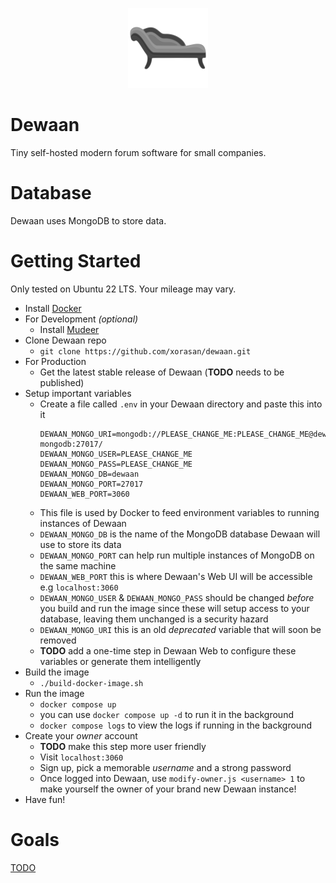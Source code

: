 <p align=center><img src=./icon.svg width=128px /></p>

# Dewaan
Tiny self-hosted modern forum software for small companies.

# Database
Dewaan uses MongoDB to store data.

# Getting Started
Only tested on Ubuntu 22 LTS. Your mileage may vary.

- Install [Docker](https://docs.docker.com/engine/install/ubuntu/)
- For Development *(optional)*
	- Install [Mudeer](https://github.com/xorasan/mudeer)
- Clone Dewaan repo
	- `git clone https://github.com/xorasan/dewaan.git`
- For Production
	- Get the latest stable release of Dewaan (**TODO** needs to be published)
- Setup important variables
	- Create a file called `.env` in your Dewaan directory and paste this into it
		```
		DEWAAN_MONGO_URI=mongodb://PLEASE_CHANGE_ME:PLEASE_CHANGE_ME@dewaan-mongodb:27017/
		DEWAAN_MONGO_USER=PLEASE_CHANGE_ME
		DEWAAN_MONGO_PASS=PLEASE_CHANGE_ME
		DEWAAN_MONGO_DB=dewaan
		DEWAAN_MONGO_PORT=27017
		DEWAAN_WEB_PORT=3060
		```
	- This file is used by Docker to feed environment variables to running instances of Dewaan
	- `DEWAAN_MONGO_DB` is the name of the MongoDB database Dewaan will use to store its data
	- `DEWAAN_MONGO_PORT` can help run multiple instances of MongoDB on the same machine
	- `DEWAAN_WEB_PORT` this is where Dewaan's Web UI will be accessible e.g `localhost:3060`
	- `DEWAAN_MONGO_USER` & `DEWAAN_MONGO_PASS` should be changed *before* you build and run the image since these will setup access to your database, leaving them unchanged is a security hazard
	- `DEWAAN_MONGO_URI` this is an old *deprecated* variable that will soon be removed
	- **TODO** add a one-time step in Dewaan Web to configure these variables or generate them intelligently
- Build the image
	- `./build-docker-image.sh`
- Run the image
	- `docker compose up`
	- you can use `docker compose up -d` to run it in the background
	- `docker compose logs` to view the logs if running in the background
- Create your *owner* account
	- **TODO** make this step more user friendly
	- Visit `localhost:3060`
	- Sign up, pick a memorable *username* and a strong password
	- Once logged into Dewaan, use `modify-owner.js <username> 1` to make yourself the owner of your brand new Dewaan instance!
- Have fun!

# Goals
[TODO](https://github.com/xorasan/dewaan/blob/main/TODO.md)






